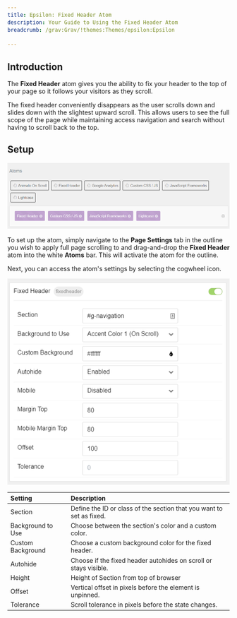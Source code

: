 ```yaml
---
title: Epsilon: Fixed Header Atom
description: Your Guide to Using the Fixed Header Atom
breadcrumb: /grav:Grav/!themes:Themes/epsilon:Epsilon

---
```


## Introduction

The **Fixed Header** atom gives you the ability to fix your header to the top of your page so it follows your visitors as they scroll.

The fixed header conveniently disappears as the user scrolls down and slides down with the slightest upward scroll. This allows users to see the full scope of the page while maintaining access navigation and search without having to scroll back to the top.

## Setup

![](assets/atom_fixedheader1.png)

To set up the atom, simply navigate to the **Page Settings** tab in the outline you wish to apply full page scrolling to and drag-and-drop the **Fixed Header** atom into the white **Atoms** bar. This will activate the atom for the outline.

Next, you can access the atom's settings by selecting the cogwheel icon.

![](assets/atom_fixedheader2.png)

| Setting           | Description                                                          |
|:----------------- |:-------------------------------------------------------------------- |
| Section           | Define the ID or class of the section that you want to set as fixed. |
| Background to Use | Choose between the section's color and a custom color.               |
| Custom Background | Choose a custom background color for the fixed header.               |
| Autohide          | Choose if the fixed header autohides on scroll or stays visible.     |
| Height            | Height of Section from top of browser                                |
| Offset            | Vertical offset in pixels before the element is unpinned.            |
| Tolerance         | Scroll tolerance in pixels before the state changes.                 |

